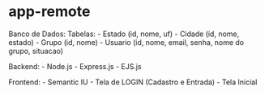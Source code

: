 # app-remote

Banco de Dados:
Tabelas:
	- Estado (id, nome, uf)
	- Cidade (id, nome, estado)
	- Grupo (id, nome)
	- Usuario (id, nome, email, senha, nome do grupo, situacao)

Backend:
	- Node.js
	- Express.js
	- EJS.js

Frontend:
	- Semantic IU
	- Tela de LOGIN (Cadastro e Entrada)
	- Tela Inicial

